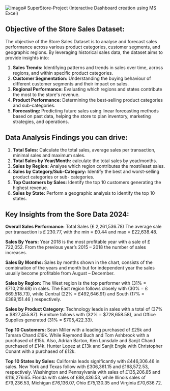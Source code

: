 ![image](https://github.com/user-attachments/assets/9d4282d3-742c-4938-8a7b-7c440146edc7)# SuperStore-Project (Interactive Dashboard creation using MS Excel)
## Objective of the Store Sales Dataset:

The objective of the Store Sales Dataset is to analyse and forecast sales performance across various product categories, customer segments, and geographic regions. By leveraging historical sales data, the dataset aims to provide insights into:

1.	**Sales Trends:** Identifying patterns and trends in sales over time, across regions, and within specific product categories.
2.	**Customer Segmentation:** Understanding the buying behaviour of different customer segments and their impact on sales.
3.	**Regional Performance:** Evaluating which regions and states contribute the most to the store's revenue.
4.	**Product Performance:** Determining the best-selling product categories and sub-categories.
5.	**Forecasting:** Predicting future sales using linear forecasting methods based on past data, helping the store to plan inventory, marketing strategies, and operations.

## Data Analysis Findings you can drive:

1. **Total Sales:** Calculate the total sales, average sales per transaction, minimal sales and maximum sales.
2. **Total Sales by Year/Month:** calculate the total sales by year/months.
3. **Sales by Region:** Analyse which region contributes the most/least sales.
4. **Sales by Category/Sub-Category:** Identify the best and worst-selling product categories or sub-  categories.
5. **Top Customers by Sales:** Identify the top 10 customers generating the highest revenue.
6. **Sales by State:** Perform a geographic analysis to identify the top 10 states.

## Key Insights from the Sore Data 2024:
**Overall Sales Performance:**
Total Sales (£ 2,261,536.78)
The average sale per transaction is £ 230.77, with the min = £0.44 and max = £22,638.48.

**Sales By Years:**
Year 2018 is the most profitable year with a sale of £ 722,052. From the previous year’s 2015 – 2018 the number of sales increases.

**Sales By Months:**
Sales by months shown in the chart, consists of the combination of the years and month but for independent year the sales usually become profitable  from August – December.

**Sales by Region:**
The West region is the top performer with (31% = £710,219.68) in sales.
The East region follows closely with (30% =  £ 669,518.73), while Central (22% = £492,646.91) and South (17% = £389,151.46 ) respectively.

**Sales by Product Category:**
Technology leads in sales with a total of (37% = $827,455.87).
Furniture follows with (32% =  $728,658.58), and Office Supplies generated (31% = $705,422.33).

**Top 10 Customers:**
Sean Miller with a leading purchased of £25k and Tamara Chand £19k.
While Raymond Buch and Tom Ashbrook with a purchased of £15k.
Also, Adrian Barton, Ken Lonsdale and Sanjit Chand purchased of £14k.
Hunter Lopez at £13k and Sanjit Engle with Christopher Conant with a purchased of £12k.

**Top 10 States by Sales:**
California leads significantly with £446,306.46 in sales.
New York and Texas follow with £306,361.15 and £168,572.53, respectively.
Washington and Pennsylvania  with sales of £135,206.85 and £116,276.65.
Florida with sales of £88,436.53, while Illinois sales of £79,236.53, Michigan £76,136.07, Ohio £75,130.35 and Virginia £70,636.72.


